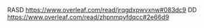 RASD https://www.overleaf.com/read/jrqgdxpwvxnw#083dc9
DD https://www.overleaf.com/read/zhpnmpyfdqcc#2e66d9
